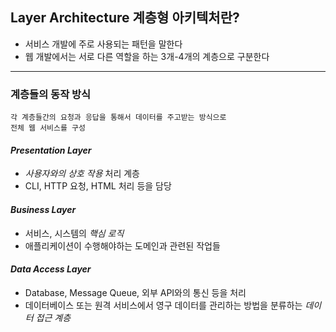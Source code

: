 ## Layer Architecture 계층형 아키텍처란?

- 서비스 개발에 주로 사용되는 패턴을 말한다
- 웹 개발에서는 서로 다른 역할을 하는 3개-4개의 계층으로 구분한다

---

### 계층들의 동작 방식

```
각 계층들간의 요청과 응답을 통해서 데이터를 주고받는 방식으로
전체 웹 서비스를 구성
```

#### _Presentation Layer_

- _사용자와의 상호 작용_ 처리 계층
- CLI, HTTP 요청, HTML 처리 등을 담당

#### _Business Layer_

- 서비스, 시스템의 _핵심 로직_
- 애플리케이션이 수행해야하는 도메인과 관련된 작업들

#### _Data Access Layer_

- Database, Message Queue, 외부 API와의 통신 등을 처리
- 데이터베이스 또는 원격 서비스에서 영구 데이터를 관리하는 방법을 분류하는 _데이터 접근 계층_

